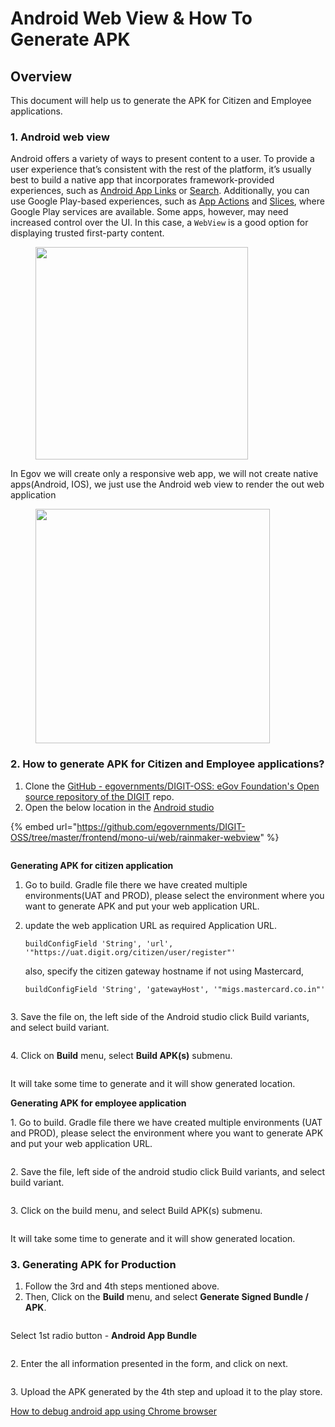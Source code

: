 # Android Web View & How To Generate APK

## Overview

This document will help us to generate the APK for Citizen and Employee applications.

### 1. Android web view <a href="#1.-android-web-view" id="1.-android-web-view"></a>

Android offers a variety of ways to present content to a user. To provide a user experience that’s consistent with the rest of the platform, it’s usually best to build a native app that incorporates framework-provided experiences, such as [Android App Links](https://developer.android.com/training/app-links) or [Search](https://developer.android.com/guide/topics/search). Additionally, you can use Google Play-based experiences, such as [App Actions](https://developer.android.com/guide/actions) and [Slices](https://developer.android.com/guide/slices), where Google Play services are available. Some apps, however, may need increased control over the UI. In this case, a `WebView` is a good option for displaying trusted first-party content.

<div align="left">

<figure><img src="../../../.gitbook/assets/figure1.png" alt="" width="340"><figcaption></figcaption></figure>

</div>

In Egov we will create only a responsive web app, we will not create native apps(Android, IOS), we just use the Android web view to render the out web application

<div align="left">

<figure><img src="../../../.gitbook/assets/Screenshot_2023-12-18-11-27-42-71_9751719c52650ee4605aed3597f307d8.jpg" alt="" width="375"><figcaption></figcaption></figure>

</div>

### 2. How to generate APK for Citizen and Employee applications? <a href="#2.-how-to-generate-apk-for-citizen-and-employee-application" id="2.-how-to-generate-apk-for-citizen-and-employee-application"></a>

1. Clone the [GitHub - egovernments/DIGIT-OSS: eGov Foundation's Open source repository of the DIGIT](https://github.com/egovernments/DIGIT-OSS) repo.
2. Open the below location in the [Android studio](https://developer.android.com/studio)

{% embed url="https://github.com/egovernments/DIGIT-OSS/tree/master/frontend/mono-ui/web/rainmaker-webview" %}

<figure><img src="../../../.gitbook/assets/Screenshot 2023-12-18 at 11.31.54 AM.png" alt=""><figcaption></figcaption></figure>

**Generating APK for citizen application**

1. Go to build. Gradle file there we have created multiple environments(UAT and PROD), please select the environment where you want to generate APK and put your web application URL.
2.  update the web application URL as required Application URL.

    `buildConfigField 'String', 'url', '"https://uat.digit.org/citizen/user/register"'`

    also, specify the citizen gateway hostname if not using Mastercard,

    `buildConfigField 'String', 'gatewayHost', '"migs.mastercard.co.in"'`

<figure><img src="../../../.gitbook/assets/Screenshot 2023-12-18 at 11.35.46 AM.png" alt=""><figcaption></figcaption></figure>

3\. Save the file on, the left side of the Android studio click Build variants, and select build variant.

<figure><img src="../../../.gitbook/assets/Screenshot 2023-12-18 at 11.37.35 AM.png" alt=""><figcaption></figcaption></figure>

4\. Click on **Build** menu, select **Build APK(s)** submenu.

<figure><img src="../../../.gitbook/assets/Screenshot 2023-12-18 at 11.38.42 AM.png" alt=""><figcaption></figcaption></figure>

It will take some time to generate and it will show generated location.

**Generating APK for employee application**

1\. Go to build. Gradle file there we have created multiple environments (UAT and PROD), please select the environment where you want to generate APK and put your web application URL.

<figure><img src="../../../.gitbook/assets/Screenshot 2023-12-18 at 11.37.35 AM.png" alt=""><figcaption></figcaption></figure>

2\. Save the file, left side of the android studio click Build variants, and select build variant.

<figure><img src="../../../.gitbook/assets/figure9.png" alt=""><figcaption></figcaption></figure>

3\. Click on the build menu, and select Build APK(s) submenu.

<figure><img src="../../../.gitbook/assets/figure11.png" alt=""><figcaption></figcaption></figure>

It will take some time to generate and it will show generated location.

### 3. Generating APK for Production <a href="#3.-generating-apk-for-production" id="3.-generating-apk-for-production"></a>

1. Follow the 3rd and 4th steps mentioned above.
2. Then, Click on the **Build** menu, and select **Generate Signed Bundle / APK**.

<figure><img src="../../../.gitbook/assets/figure10.png" alt=""><figcaption></figcaption></figure>

Select 1st radio button - **Android App Bundle**

<figure><img src="../../../.gitbook/assets/figure12.png" alt=""><figcaption></figcaption></figure>

2\. Enter the all information presented in the form, and click on next.

<figure><img src="../../../.gitbook/assets/figure13.png" alt=""><figcaption></figcaption></figure>

3\. Upload the APK generated by the 4th step and upload it to the play store.

[How to debug android app using Chrome browser](https://digit-discuss.atlassian.net/wiki/spaces/DD/pages/2285273121)
